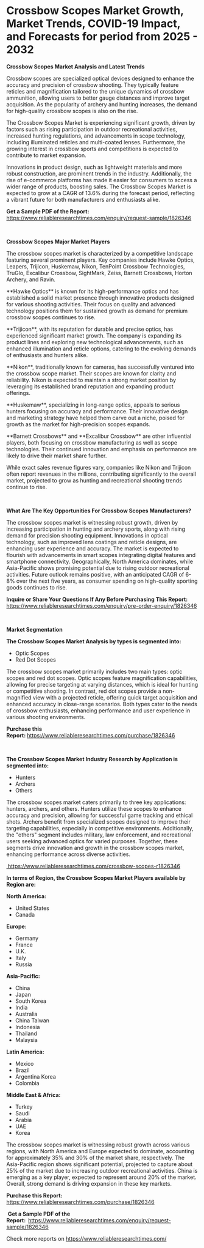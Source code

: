 <p><h1>Crossbow Scopes Market Growth, Market Trends, COVID-19 Impact, and Forecasts for period from 2025 - 2032</h1></p><p><strong>Crossbow Scopes Market Analysis and Latest Trends</strong></p>
<p><p>Crossbow scopes are specialized optical devices designed to enhance the accuracy and precision of crossbow shooting. They typically feature reticles and magnification tailored to the unique dynamics of crossbow ammunition, allowing users to better gauge distances and improve target acquisition. As the popularity of archery and hunting increases, the demand for high-quality crossbow scopes is also on the rise.</p><p>The Crossbow Scopes Market is experiencing significant growth, driven by factors such as rising participation in outdoor recreational activities, increased hunting regulations, and advancements in scope technology, including illuminated reticles and multi-coated lenses. Furthermore, the growing interest in crossbow sports and competitions is expected to contribute to market expansion.</p><p>Innovations in product design, such as lightweight materials and more robust construction, are prominent trends in the industry. Additionally, the rise of e-commerce platforms has made it easier for consumers to access a wider range of products, boosting sales. The Crossbow Scopes Market is expected to grow at a CAGR of 13.6% during the forecast period, reflecting a vibrant future for both manufacturers and enthusiasts alike.</p></p>
<p><strong>Get a Sample PDF of the Report:&nbsp;</strong> <a href="https://www.reliableresearchtimes.com/enquiry/request-sample/1826346?utm_campaign=2196&utm_medium=2&utm_source=Github&utm_content=ia&utm_term=09042025&utm_id=crossbow-scopes">https://www.reliableresearchtimes.com/enquiry/request-sample/1826346</a></p>
<p>&nbsp;</p>
<p><strong>Crossbow Scopes Major Market Players</strong></p>
<p><p>The crossbow scopes market is characterized by a competitive landscape featuring several prominent players. Key companies include Hawke Optics, Leapers, Trijicon, Huskemaw, Nikon, TenPoint Crossbow Technologies, TruGlo, Excalibur Crossbow, SightMark, Zeiss, Barnett Crossbows, Horton Archery, and Ravin.</p><p>**Hawke Optics** is known for its high-performance optics and has established a solid market presence through innovative products designed for various shooting activities. Their focus on quality and advanced technology positions them for sustained growth as demand for premium crossbow scopes continues to rise.</p><p>**Trijicon**, with its reputation for durable and precise optics, has experienced significant market growth. The company is expanding its product lines and exploring new technological advancements, such as enhanced illumination and reticle options, catering to the evolving demands of enthusiasts and hunters alike.</p><p>**Nikon**, traditionally known for cameras, has successfully ventured into the crossbow scope market. Their scopes are known for clarity and reliability. Nikon is expected to maintain a strong market position by leveraging its established brand reputation and expanding product offerings.</p><p>**Huskemaw**, specializing in long-range optics, appeals to serious hunters focusing on accuracy and performance. Their innovative design and marketing strategy have helped them carve out a niche, poised for growth as the market for high-precision scopes expands.</p><p>**Barnett Crossbows** and **Excalibur Crossbow** are other influential players, both focusing on crossbow manufacturing as well as scope technologies. Their continued innovation and emphasis on performance are likely to drive their market share further.</p><p>While exact sales revenue figures vary, companies like Nikon and Trijicon often report revenues in the millions, contributing significantly to the overall market, projected to grow as hunting and recreational shooting trends continue to rise.</p></p>
<p>&nbsp;</p>
<p><strong>What Are The Key Opportunities For Crossbow Scopes Manufacturers?</strong></p>
<p><p>The crossbow scopes market is witnessing robust growth, driven by increasing participation in hunting and archery sports, along with rising demand for precision shooting equipment. Innovations in optical technology, such as improved lens coatings and reticle designs, are enhancing user experience and accuracy. The market is expected to flourish with advancements in smart scopes integrating digital features and smartphone connectivity. Geographically, North America dominates, while Asia-Pacific shows promising potential due to rising outdoor recreational activities. Future outlook remains positive, with an anticipated CAGR of 6-8% over the next five years, as consumer spending on high-quality sporting goods continues to rise.</p></p>
<p><strong>Inquire or Share Your Questions If Any Before Purchasing This Report:</strong> <a href="https://www.reliableresearchtimes.com/enquiry/pre-order-enquiry/1826346?utm_campaign=2196&utm_medium=2&utm_source=Github&utm_content=ia&utm_term=09042025&utm_id=crossbow-scopes">https://www.reliableresearchtimes.com/enquiry/pre-order-enquiry/1826346</a></p>
<p>&nbsp;</p>
<p><strong>Market Segmentation</strong></p>
<p><strong>The Crossbow Scopes Market Analysis by types is segmented into:</strong></p>
<p><ul><li>Optic Scopes</li><li>Red Dot Scopes</li></ul></p>
<p><p>The crossbow scopes market primarily includes two main types: optic scopes and red dot scopes. Optic scopes feature magnification capabilities, allowing for precise targeting at varying distances, which is ideal for hunting or competitive shooting. In contrast, red dot scopes provide a non-magnified view with a projected reticle, offering quick target acquisition and enhanced accuracy in close-range scenarios. Both types cater to the needs of crossbow enthusiasts, enhancing performance and user experience in various shooting environments.</p></p>
<p><strong>Purchase this Report:&nbsp;</strong><a href="https://www.reliableresearchtimes.com/purchase/1826346?utm_campaign=2196&utm_medium=2&utm_source=Github&utm_content=ia&utm_term=09042025&utm_id=crossbow-scopes">https://www.reliableresearchtimes.com/purchase/1826346</a></p>
<p>&nbsp;</p>
<p><strong>The Crossbow Scopes Market Industry Research by Application is segmented into:</strong></p>
<p><ul><li>Hunters</li><li>Archers</li><li>Others</li></ul></p>
<p><p>The crossbow scopes market caters primarily to three key applications: hunters, archers, and others. Hunters utilize these scopes to enhance accuracy and precision, allowing for successful game tracking and ethical shots. Archers benefit from specialized scopes designed to improve their targeting capabilities, especially in competitive environments. Additionally, the "others" segment includes military, law enforcement, and recreational users seeking advanced optics for varied purposes. Together, these segments drive innovation and growth in the crossbow scopes market, enhancing performance across diverse activities.</p></p>
<p><a href="https://www.reliableresearchtimes.com/crossbow-scopes-r1826346?utm_campaign=2196&utm_medium=2&utm_source=Github&utm_content=ia&utm_term=09042025&utm_id=crossbow-scopes">&nbsp;https://www.reliableresearchtimes.com/crossbow-scopes-r1826346</a></p>
<p><strong>In terms of Region, the Crossbow Scopes Market Players available by Region are:</strong></p>
<p>
    <p> <strong> North America: </strong>
        <ul>
            <li>United States</li>
            <li>Canada</li>
        </ul>
        </p> 
    <p> <strong> Europe: </strong>
        <ul>
            <li>Germany</li>
            <li>France</li>
            <li>U.K.</li>
            <li>Italy</li>
            <li>Russia</li>
        </ul>
        </p> 
    <p> <strong> Asia-Pacific: </strong>
        <ul>
            <li>China</li>
            <li>Japan</li>
            <li>South Korea</li>
            <li>India</li>
            <li>Australia</li>
            <li>China Taiwan</li>
            <li>Indonesia</li>
            <li>Thailand</li>
            <li>Malaysia</li>
        </ul>
        </p> 
    <p> <strong> Latin America: </strong>
        <ul>
            <li>Mexico</li>
            <li>Brazil</li>
            <li>Argentina Korea</li>
            <li>Colombia</li>
        </ul>
        </p> 
    <p> <strong> Middle East & Africa: </strong>
        <ul>
            <li>Turkey</li>
            <li>Saudi</li>
            <li>Arabia</li>
            <li>UAE</li>
            <li>Korea</li>
        </ul>
    </p>
    </p>
<p><p>The crossbow scopes market is witnessing robust growth across various regions, with North America and Europe expected to dominate, accounting for approximately 35% and 30% of the market share, respectively. The Asia-Pacific region shows significant potential, projected to capture about 25% of the market due to increasing outdoor recreational activities. China is emerging as a key player, expected to represent around 20% of the market. Overall, strong demand is driving expansion in these key markets.</p></p>
<p><strong>Purchase this Report: </strong><a href="https://www.reliableresearchtimes.com/purchase/1826346?utm_campaign=2196&utm_medium=2&utm_source=Github&utm_content=ia&utm_term=09042025&utm_id=crossbow-scopes">https://www.reliableresearchtimes.com/purchase/1826346</a></p>
<p>&nbsp;<strong>Get a Sample PDF of the Report:&nbsp;&nbsp;</strong><a href="https://www.reliableresearchtimes.com/enquiry/request-sample/1826346?utm_campaign=2196&utm_medium=2&utm_source=Github&utm_content=ia&utm_term=09042025&utm_id=crossbow-scopes">https://www.reliableresearchtimes.com/enquiry/request-sample/1826346</a></p>
<p><strong></strong></p>
<p>Check more reports on <a href="https://www.reliableresearchtimes.com/?utm_campaign=2196&utm_medium=2&utm_source=Github&utm_content=ia&utm_term=09042025&utm_id=crossbow-scopes">https://www.reliableresearchtimes.com/</a></p>